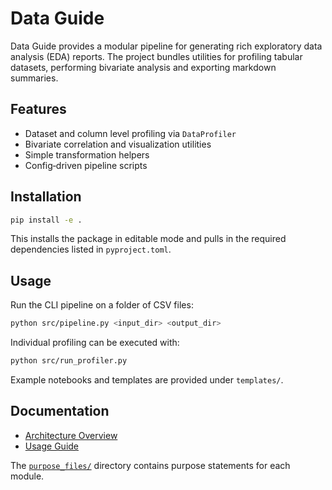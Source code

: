 # Data Guide

Data Guide provides a modular pipeline for generating rich exploratory data analysis (EDA) reports. The project bundles utilities for profiling tabular datasets, performing bivariate analysis and exporting markdown summaries.

## Features
- Dataset and column level profiling via `DataProfiler`
- Bivariate correlation and visualization utilities
- Simple transformation helpers
- Config‑driven pipeline scripts

## Installation
```bash
pip install -e .
```
This installs the package in editable mode and pulls in the required dependencies listed in `pyproject.toml`.

## Usage
Run the CLI pipeline on a folder of CSV files:
```bash
python src/pipeline.py <input_dir> <output_dir>
```
Individual profiling can be executed with:
```bash
python src/run_profiler.py
```
Example notebooks and templates are provided under `templates/`.

## Documentation
- [Architecture Overview](docs/ARCHITECTURE_OVERVIEW.md)
- [Usage Guide](docs/USAGE_GUIDE.md)

The [`purpose_files/`](purpose_files) directory contains purpose statements for each module.
